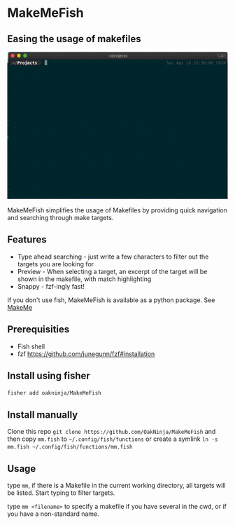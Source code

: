 # MakeMeFish
## Easing the usage of makefiles
[![Demo](https://github.com/OakNinja/MakeMeFish/raw/master/docs/mm.gif)](https://github.com/OakNinja/MakeMeFish/raw/master/docs/mm.gif)

MakeMeFish simplifies the usage of Makefiles by providing quick navigation and searching through make targets.

## Features
* Type ahead searching - just write a few characters to filter out the targets you are looking for
* Preview - When selecting a target, an excerpt of the target will be shown in the makefile, with match highlighting
* Snappy - fzf-ingly fast!

If you don't use fish, MakeMeFish is available as a python package. 
See [MakeMe](https://github.com/OakNinja/MakeMe/)

## Prerequisities
* Fish shell
* fzf https://github.com/junegunn/fzf#installation

## Install using fisher
`fisher add oakninja/MakeMeFish`

## Install manually 
Clone this repo `git clone https://github.com/OakNinja/MakeMeFish`
and then copy `mm.fish` to `~/.config/fish/functions` or create a symlink
`ln -s mm.fish ~/.config/fish/functions/mm.fish`

## Usage
type `mm`, if there is a Makefile in the current working directory, all targets will be listed. Start typing to filter targets.

type `mm <filename>` to specify a makefile if you have several in the cwd, or if you have a non-standard name. 

